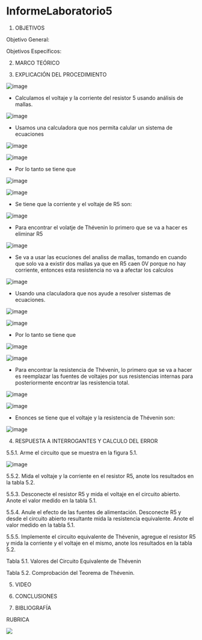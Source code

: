 # InformeLaboratorio5

1. OBJETIVOS

Objetivo General:

Objetivos Específicos:

2. MARCO TEÓRICO 

3. EXPLICACIÓN DEL PROCEDIMIENTO

![image](https://user-images.githubusercontent.com/93734334/148687457-5296c779-0821-4a1e-807a-084685e3aed6.png)

* Calculamos el voltaje y la corriente del resistor 5 usando análisis de mallas.

![image](https://user-images.githubusercontent.com/93734334/148687652-9b260482-0507-4e19-bec9-16a70ab49e36.png)

* Usamos una calculadora que nos permita calular un sistema de ecuaciones

![image](https://user-images.githubusercontent.com/93734334/148687716-e55b0bb3-4fd0-48d3-8359-fd6089c8e30a.png)

![image](https://user-images.githubusercontent.com/93734334/148687736-40e3a52a-2e6a-4799-bbc2-697746efd278.png)

* Por lo tanto se tiene que 

![image](https://user-images.githubusercontent.com/93734334/148688006-a2282100-7acd-4d44-a2ca-23108f923384.png)

![image](https://user-images.githubusercontent.com/93734334/148687965-b5e7202c-4bd8-412e-b0db-6d0db268015f.png)

* Se tiene que la corriente y el voltaje de R5 son:

![image](https://user-images.githubusercontent.com/93734334/148688033-a5e2a9d1-665c-47e2-b9fd-5c09bfb068a2.png)

* Para encontrar el volatje de Thévenin lo primero que se va a hacer es eliminar R5

![image](https://user-images.githubusercontent.com/93734334/148689038-cdd1bf39-3d70-4e31-8363-44b530067c0f.png)

* Se va a usar las ecuciones del analiss de mallas, tomando en cuando que solo va a existir dos mallas ya que en R5 caen 0V porque no hay corriente, entonces esta resistencia no va a afectar los calculos

![image](https://user-images.githubusercontent.com/93734334/148690111-dd358e87-af13-4a88-bbd5-045f6ff44c02.png)

* Usando una claculadora que nos ayude a resolver sistemas de ecuaciones.

![image](https://user-images.githubusercontent.com/93734334/148690141-1f3c0e4f-844f-409e-94c2-2289561c9066.png)

![image](https://user-images.githubusercontent.com/93734334/148690152-d562e4d5-2ec5-4bb0-9f39-cf9e8fbb5688.png)

* Por lo tanto se tiene que

![image](https://user-images.githubusercontent.com/93734334/148691027-92f4ff32-57cf-4343-9735-968a790f9edd.png)

![image](https://user-images.githubusercontent.com/93734334/148691563-b21cdd03-b948-446d-b46d-041062aaced1.png)

* Para encontrar la resistencia de Thévenin, lo primero que se va a hacer es reemplazar las fuentes de voltajes por sus resistencias internas para posteriormente encontrar las resistencia total.

![image](https://user-images.githubusercontent.com/93734334/148691894-24773115-d651-42a4-9d6e-be59fb1ee924.png)

![image](https://user-images.githubusercontent.com/93734334/148692210-12e83d46-8e64-4d5f-b555-7ee990c09f87.png)

* Enonces se tiene que el voltaje y la resistencia de Thévenin son:

![image](https://user-images.githubusercontent.com/93734334/148692257-edebce63-52d3-4c09-bc07-7dedcf4c364d.png)

4. RESPUESTA A INTERROGANTES Y CALCULO DEL ERROR

5.5.1. Arme el circuito que se muestra en la figura 5.1.

![image](https://user-images.githubusercontent.com/93734334/148687457-5296c779-0821-4a1e-807a-084685e3aed6.png)

5.5.2. Mida el voltaje y la corriente en el resistor R5, anote los resultados en la tabla 5.2.

5.5.3. Desconecte el resistor R5 y mida el voltaje en el circuito abierto. Anote el valor medido en la tabla 5.1.

5.5.4. Anule el efecto de las fuentes de alimentación. Desconecte R5 y desde el circuito abierto resultante mida la resistencia equivalente. Anote el valor medido en la tabla 5.1.

5.5.5. Implemente el circuito equivalente de Thévenin, agregue el resistor R5 y mida la corriente y el voltaje en el mismo, anote los resultados en la tabla 5.2.

Tabla 5.1. Valores del Circuito Equivalente de Thévenin

Tabla 5.2. Comprobación del Teorema de Thévenin.

5. VIDEO

6. CONCLUSIONES

7. BIBLIOGRAFÍA

RUBRICA

![](https://github.com/doalulema/InformeLaboratorio/blob/main/Laboratorio.png)
